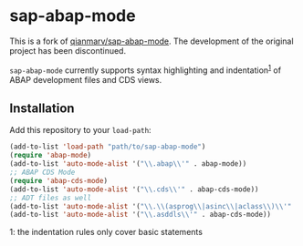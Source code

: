 # sap-abap-mode

This is a fork of [qianmarv/sap-abap-mode](https://github.com/qianmarv/sap-abap-mode).
The development of the original project has been discontinued.

`sap-abap-mode` currently supports syntax highlighting and indentation<sup>[1](#footnote1)</sup> of
ABAP development files and CDS views.

## Installation

Add this repository to your `load-path`:
```cl
(add-to-list 'load-path "path/to/sap-abap-mode")
(require 'abap-mode)
(add-to-list 'auto-mode-alist '("\\.abap\\'" . abap-mode))
;; ABAP CDS Mode
(require 'abap-cds-mode)
(add-to-list 'auto-mode-alist '("\\.cds\\'" . abap-cds-mode))
;; ADT files as well
(add-to-list 'auto-mode-alist '("\\.\\(asprog\\|asinc\\|aclass\\)\\'" . abap-mode))
(add-to-list 'auto-mode-alist '("\\.asddls\\'" . abap-cds-mode))
```

<a name="footnote1">1</a>: the indentation rules only cover basic statements
